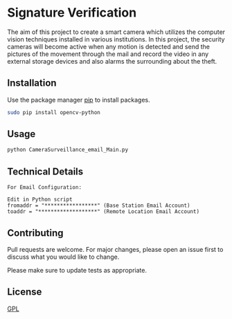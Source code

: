 # Signature Verification

The aim of this project to create a smart camera which utilizes the computer vision techniques installed in various institutions. In this project, the security cameras will become active when any motion is detected and send the pictures of the movement through the mail and record the video in any external storage devices and also alarms the surrounding about the theft.

## Installation

Use the package manager [pip](https://pip.pypa.io/en/stable/) to install packages.

```bash
sudo pip install opencv-python
```

## Usage

```bash
python CameraSurveillance_email_Main.py
```

## Technical Details
```text
For Email Configuration:

Edit in Python script
fromaddr = "*****************" (Base Station Email Account)
toaddr = "*******************" (Remote Location Email Account)
```

## Contributing
Pull requests are welcome. For major changes, please open an issue first to discuss what you would like to change.

Please make sure to update tests as appropriate.

## License
[GPL](https://github.com/ashutoshraj/CameraSurveillance/blob/master/LICENSE)
